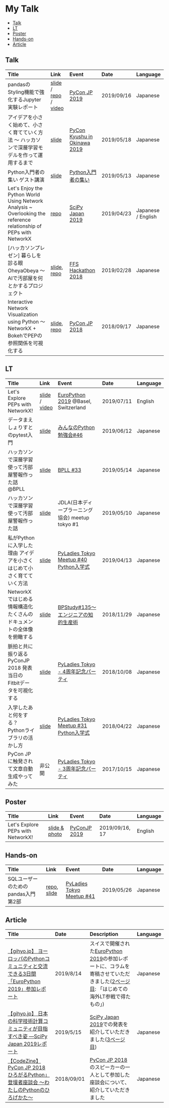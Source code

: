 # My Talk
- [Talk](https://github.com/komo-fr/my_talk/blob/master/README.md#talk)
- [LT](https://github.com/komo-fr/my_talk/blob/master/README.md#lt)
- [Poster](https://github.com/komo-fr/my_talk/blob/master/README.md#poster)
- [Hands-on](https://github.com/komo-fr/my_talk/blob/master/README.md#hands-on)
- [Article](https://github.com/komo-fr/my_talk/blob/master/README.md#article)

## Talk
| Title | Link | Event | Date | Language | 
|:------|:-----|:------|:-----|:---------|
| pandasのStyling機能で強化するJupyter実験レポート | [slide](https://speakerdeck.com/komofr/pyconjp-2019) / [repo](https://github.com/komo-fr/PyConJP2019_pandas_styling) / [video](https://www.youtube.com/watch?v=T8lL9Nb3hMM) | [PyCon JP 2019](https://pycon.jp/2019/) | 2019/09/16 | Japanese |
| アイデアを小さく始めて、小さく育てていく方法 ～ ハッカソンで深層学習モデルを作って運用するまで　| [slide](https://bit.ly/2WeJMbm) |[PyCon Kyushu in Okinawa 2019](https://kyushu.pycon.jp/2019/)| 2019/05/18 | Japanese |
| Python入門者の集い ゲスト講演 | [slide](https://bit.ly/2Ezwix6) |[Python入門者の集い](https://python-nyumon.connpass.com/event/113338/)| 2019/05/13 | Japanese |
| Let's Enjoy the Python World Using Network Analysis ~ Overlooking the                                                reference relationship of PEPs with NetworkX　| [repo](https://github.com/komo-fr/SciPyJapan_2019_talk) |[SciPy Japan 2019](https://www.scipyjapan2019.scipy.org)| 2019/04/23 | Japanese / English |
| [ハッカソンプレゼン] 暮らしを診る眼 OheyaObeya 〜 AIで汚部屋を何とかするプロジェクト | [slide](https://bit.ly/2Y6K3eH), [repo](https://github.com/OheyaObeya) |[FFS Hackathon 2018](https://bit.ly/2uqxddx)| 2019/02/28 | Japanese |
| Interactive Network Visualization using Python 〜 NetworkX + BokehでPEPの参照関係を可視化する | [slide](https://bit.ly/2O4I7kw), [repo](https://github.com/komo-fr/pyconjp_2018_talk) |[PyCon JP 2018](https://pycon.jp/2018/) | 2018/09/17 | Japanese |

## LT
| Title | Link | Event | Date | Language | 
|:------|:-----|:------|:-----|:---------|
| Let's Explore PEPs with NetworkX! | [slide](https://speakerdeck.com/komofr/lets-explore-peps-with-networkx) / [video](https://m.youtube.com/watch?v=hgry3vkuI5Y&t=33129s) | [EuroPython 2019](https://ep2019.europython.eu/) @Basel, Switzerland | 2019/07/11 | English |
| データまえしょりすとのpytest入門 | [slide](https://bit.ly/2IdIgi0) | [みんなのPython勉強会#46](https://startpython.connpass.com/event/124251/) | 2019/06/12 | Japanese |
| ハッカソンで深層学習使って汚部屋警報作った話 @BPLL | [slide](https://bit.ly/2I6E2Yq) | [BPLL #33](https://bpstudy.connpass.com/event/128217/) | 2019/05/14 | Japanese |
| ハッカソンで深層学習使って汚部屋警報作った話 | [slide](https://bit.ly/30aQ7E9) |JDLA(日本ディープラーニング協会) meetup tokyo #1 | 2019/05/10 | Japanese |
| 私がPythonに入学した理由 アイデアを小さくはじめて小さく育てていく方法 | [slide](https://bit.ly/2IvSye4) |[PyLadies Tokyo Meetup #40 Python入学式](https://pyladies-tokyo.connpass.com/event/123097/)| 2019/04/13 | Japanese |
| NetworkXではじめる情報構造化 たくさんのドキュメントの全体像を俯瞰する | [slide](https://bit.ly/2G1mj6R) |[BPStudy#135〜エンジニアの知的生産術](https://bpstudy.connpass.com/event/104549/)| 2018/11/29 | Japanese |
| 脈拍と共に振り返るPyConJP 2018 発表当日のFitbitデータを可視化する | [slide](https://komo-fr.github.io/my_talk/20181008_pyladiestokyo/20181008_pyladiestokyo_fitbit.slides.html#/) |[PyLadies Tokyo - 4周年記念パーティ](https://pyladies-tokyo.connpass.com/event/99733/) | 2018/10/08 | Japanese |
| 入学したあと何をする？ Pythonライブラリの活かし方 | [slide](https://www.slideshare.net/komofr/20180422-py-ladiestokyolt03/komofr/20180422-py-ladiestokyolt03) |[PyLadies Tokyo Meetup #31 Python入学式](https://pyladies-tokyo.connpass.com/event/83376/) | 2018/04/22 | Japanese |
| PyCon JPに触発されて文章自動生成やってみた | 非公開 |[PyLadies Tokyo - 3周年記念パーティ](https://pyladies-tokyo.connpass.com/event/64367/) | 2017/10/15 | Japanese |

## Poster
| Title | Link | Event | Date | Language |
|:------|:-----|:------|:-----|:---------|
| Let's Explore PEPs with NetworkX! | [slide & photo](https://github.com/komo-fr/my_talk/tree/master/docs/20190916_pyconjp2019_poster) | [PyConJP 2019](https://pycon.jp/2019) | 2019/09/16, 17 | English |

## Hands-on
| Title | Link | Event | Date | Language |
|:------|:-----|:------|:-----|:---------|
| SQLユーザーのためのpandas入門 第2部 | [repo](https://github.com/komo-fr/pyladiestokyo_41_pandas), [slide](https://bit.ly/2JEos9o) | [PyLadies Tokyo Meetup #41](https://pyladies-tokyo.connpass.com/event/129156/) | 2019/05/26 | Japanese |

## Article
| Title | Date | Description | Language | 
|:------|:-----|:------------| :---------|
| [【gihyo.jp】 ヨーロッパのPythonコミュニティと交流できる3日間「EuroPython 2019」参加レポート](https://gihyo.jp/news/report/01/europython2019/0002) | 2019/8/14 | スイスで開催された[EuroPython 2019](https://ep2019.europython.eu/)の参加レポートに、コラムを寄稿させていただきました([2ページ目](https://gihyo.jp/news/report/01/europython2019/0002?page=2): 「はじめての海外LT参戦で得たもの」) | Japanese |
| [【gihyo.jp】 日本の科学技術計算コミュニティが目指すべき姿 ―SciPy Japan 2019レポート](https://gihyo.jp/news/report/2019/05/1301) | 2019/5/15 | [SciPy Japan 2019](https://www.scipyjapan2019.scipy.org)での発表を紹介していただきました([3ページ目](https://gihyo.jp/news/report/2019/05/1301?page=3)) | Japanese |
| [【CodeZine】 PyCon JP 2018 ひろがるPython」登壇者座談会 ～わたしのPythonのひろげかた～](https://codezine.jp/article/detail/11031) | 2018/09/01 | [PyCon JP 2018](https://pycon.jp/2018/)のスピーカーの一人として参加した座談会について、紹介していただきました | Japanese |

